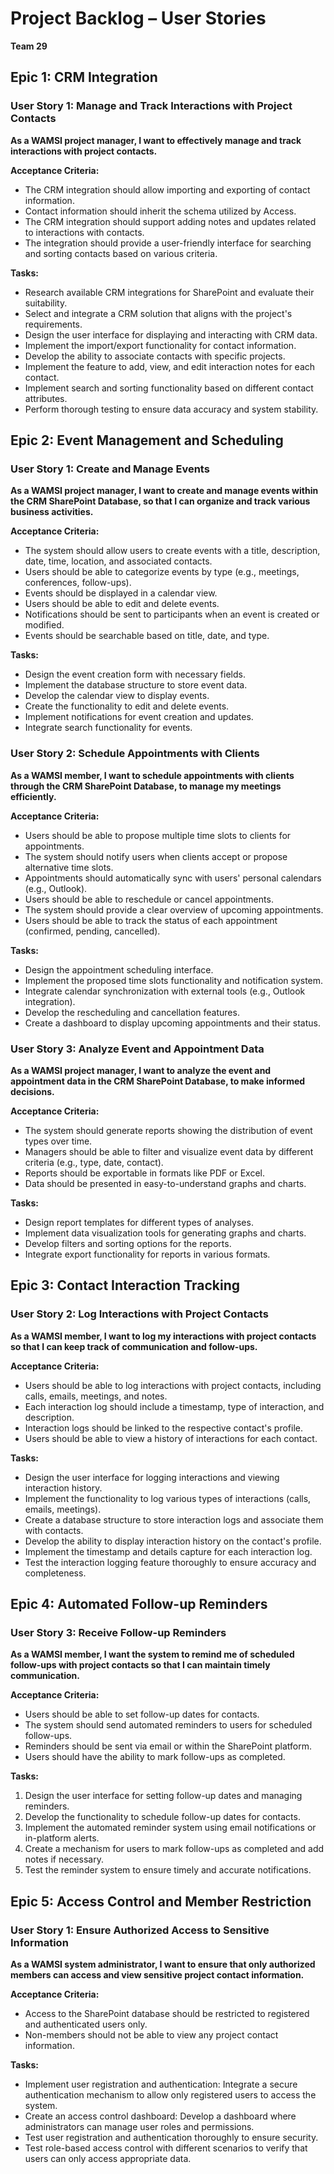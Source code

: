 # Project Backlog – User Stories
**Team 29**

## Epic 1: CRM Integration

### User Story 1: Manage and Track Interactions with Project Contacts
**As a WAMSI project manager, I want to effectively manage and track interactions with project contacts.**

**Acceptance Criteria:**
- The CRM integration should allow importing and exporting of contact information.
- Contact information should inherit the schema utilized by Access.
- The CRM integration should support adding notes and updates related to interactions with contacts.
- The integration should provide a user-friendly interface for searching and sorting contacts based on various criteria.

**Tasks:**
- Research available CRM integrations for SharePoint and evaluate their suitability.
- Select and integrate a CRM solution that aligns with the project's requirements.
- Design the user interface for displaying and interacting with CRM data.
- Implement the import/export functionality for contact information.
- Develop the ability to associate contacts with specific projects.
- Implement the feature to add, view, and edit interaction notes for each contact.
- Implement search and sorting functionality based on different contact attributes.
- Perform thorough testing to ensure data accuracy and system stability.

## Epic 2: Event Management and Scheduling

### User Story 1: Create and Manage Events
**As a WAMSI project manager, I want to create and manage events within the CRM SharePoint Database, so that I can organize and track various business activities.**

**Acceptance Criteria:**
- The system should allow users to create events with a title, description, date, time, location, and associated contacts.
- Users should be able to categorize events by type (e.g., meetings, conferences, follow-ups).
- Events should be displayed in a calendar view.
- Users should be able to edit and delete events.
- Notifications should be sent to participants when an event is created or modified.
- Events should be searchable based on title, date, and type.

**Tasks:**
- Design the event creation form with necessary fields.
- Implement the database structure to store event data.
- Develop the calendar view to display events.
- Create the functionality to edit and delete events.
- Implement notifications for event creation and updates.
- Integrate search functionality for events.

### User Story 2: Schedule Appointments with Clients
**As a WAMSI member, I want to schedule appointments with clients through the CRM SharePoint Database, to manage my meetings efficiently.**

**Acceptance Criteria:**
- Users should be able to propose multiple time slots to clients for appointments.
- The system should notify users when clients accept or propose alternative time slots.
- Appointments should automatically sync with users' personal calendars (e.g., Outlook).
- Users should be able to reschedule or cancel appointments.
- The system should provide a clear overview of upcoming appointments.
- Users should be able to track the status of each appointment (confirmed, pending, cancelled).

**Tasks:**
- Design the appointment scheduling interface.
- Implement the proposed time slots functionality and notification system.
- Integrate calendar synchronization with external tools (e.g., Outlook integration).
- Develop the rescheduling and cancellation features.
- Create a dashboard to display upcoming appointments and their status.

### User Story 3: Analyze Event and Appointment Data
**As a WAMSI project manager, I want to analyze the event and appointment data in the CRM SharePoint Database, to make informed decisions.**

**Acceptance Criteria:**
- The system should generate reports showing the distribution of event types over time.
- Managers should be able to filter and visualize event data by different criteria (e.g., type, date, contact).
- Reports should be exportable in formats like PDF or Excel.
- Data should be presented in easy-to-understand graphs and charts.

**Tasks:**
- Design report templates for different types of analyses.
- Implement data visualization tools for generating graphs and charts.
- Develop filters and sorting options for the reports.
- Integrate export functionality for reports in various formats.

## Epic 3: Contact Interaction Tracking

### User Story 2: Log Interactions with Project Contacts
**As a WAMSI member, I want to log my interactions with project contacts so that I can keep track of communication and follow-ups.**

**Acceptance Criteria:**
- Users should be able to log interactions with project contacts, including calls, emails, meetings, and notes.
- Each interaction log should include a timestamp, type of interaction, and description.
- Interaction logs should be linked to the respective contact's profile.
- Users should be able to view a history of interactions for each contact.

**Tasks:**
- Design the user interface for logging interactions and viewing interaction history.
- Implement the functionality to log various types of interactions (calls, emails, meetings).
- Create a database structure to store interaction logs and associate them with contacts.
- Develop the ability to display interaction history on the contact's profile.
- Implement the timestamp and details capture for each interaction log.
- Test the interaction logging feature thoroughly to ensure accuracy and completeness.

## Epic 4: Automated Follow-up Reminders

### User Story 3: Receive Follow-up Reminders
**As a WAMSI member, I want the system to remind me of scheduled follow-ups with project contacts so that I can maintain timely communication.**

**Acceptance Criteria:**
- Users should be able to set follow-up dates for contacts.
- The system should send automated reminders to users for scheduled follow-ups.
- Reminders should be sent via email or within the SharePoint platform.
- Users should have the ability to mark follow-ups as completed.

**Tasks:**
1. Design the user interface for setting follow-up dates and managing reminders.
2. Develop the functionality to schedule follow-up dates for contacts.
3. Implement the automated reminder system using email notifications or in-platform alerts.
4. Create a mechanism for users to mark follow-ups as completed and add notes if necessary.
5. Test the reminder system to ensure timely and accurate notifications.

## Epic 5: Access Control and Member Restriction

### User Story 1: Ensure Authorized Access to Sensitive Information
**As a WAMSI system administrator, I want to ensure that only authorized members can access and view sensitive project contact information.**

**Acceptance Criteria:**
- Access to the SharePoint database should be restricted to registered and authenticated users only.
- Non-members should not be able to view any project contact information.

**Tasks:**
- Implement user registration and authentication: Integrate a secure authentication mechanism to allow only registered users to access the system.
- Create an access control dashboard: Develop a dashboard where administrators can manage user roles and permissions.
- Test user registration and authentication thoroughly to ensure security.
- Test role-based access control with different scenarios to verify that users can only access appropriate data.

